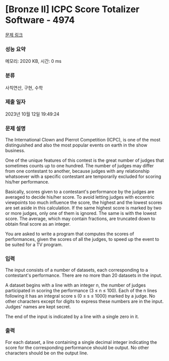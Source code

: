 # [Bronze II] ICPC Score Totalizer Software - 4974 

[문제 링크](https://www.acmicpc.net/problem/4974) 

### 성능 요약

메모리: 2020 KB, 시간: 0 ms

### 분류

사칙연산, 구현, 수학

### 제출 일자

2023년 10월 12일 19:49:24

### 문제 설명

<p>The International Clown and Pierrot Competition (ICPC), is one of the most distinguished and also the most popular events on earth in the show business.</p>

<p>One of the unique features of this contest is the great number of judges that sometimes counts up to one hundred. The number of judges may differ from one contestant to another, because judges with any relationship whatsoever with a specific contestant are temporarily excluded for scoring his/her performance.</p>

<p>Basically, scores given to a contestant's performance by the judges are averaged to decide his/her score. To avoid letting judges with eccentric viewpoints too much influence the score, the highest and the lowest scores are set aside in this calculation. If the same highest score is marked by two or more judges, only one of them is ignored. The same is with the lowest score. The average, which may contain fractions, are truncated down to obtain final score as an integer.</p>

<p>You are asked to write a program that computes the scores of performances, given the scores of all the judges, to speed up the event to be suited for a TV program.</p>

### 입력 

 <p>The input consists of a number of datasets, each corresponding to a contestant's performance. There are no more than 20 datasets in the input.</p>

<p>A dataset begins with a line with an integer n, the number of judges participated in scoring the performance (3 ≤ n ≤ 100). Each of the n lines following it has an integral score s (0 ≤ s ≤ 1000) marked by a judge. No other characters except for digits to express these numbers are in the input. Judges' names are kept secret.</p>

<p>The end of the input is indicated by a line with a single zero in it.</p>

### 출력 

 <p>For each dataset, a line containing a single decimal integer indicating the score for the corresponding performance should be output. No other characters should be on the output line.</p>

